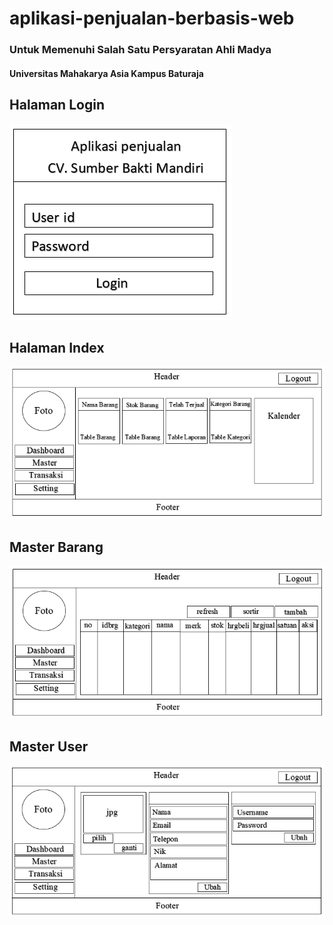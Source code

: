 # aplikasi-penjualan-berbasis-web

### Untuk Memenuhi Salah Satu Persyaratan Ahli Madya
#### Universitas Mahakarya Asia Kampus Baturaja

## Halaman Login
<img src="gambar/login.PNG" size="15px">

## Halaman Index
<img src="gambar/index.PNG" size="15px">

## Master Barang
<img src="gambar/master barang.PNG" size="15px">

## Master User
<img src="gambar/master user.PNG" size="15px">
